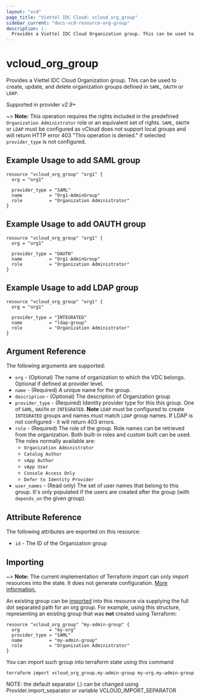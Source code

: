 ```yaml
---
layout: "vcd"
page_title: "Viettel IDC Cloud: vcloud_org_group"
sidebar_current: "docs-vcd-resource-org-group"
description: |-
  Provides a Viettel IDC Cloud Organization group. This can be used to create, update, and delete organization groups defined in SAML or LDAP.
---
```


# vcloud\_org\_group

Provides a Viettel IDC Cloud Organization group. This can be used to create, update, and delete
organization groups defined in `SAML`, `OAUTH` or `LDAP`.

Supported in provider *v2.9+*

~> **Note:** This operation requires the rights included in the predefined `Organization
Administrator` role or an equivalent set of rights. `SAML`, `OAUTH` or `LDAP` must be configured as vCloud
does not support local groups and will return HTTP error 403 "This operation is denied." if selected
`provider_type` is not configured.

## Example Usage to add SAML group

```hcl
resource "vcloud_org_group" "org1" {
  org = "org1"

  provider_type = "SAML"
  name          = "Org1-AdminGroup"
  role          = "Organization Administrator"
}
```

## Example Usage to add OAUTH group

```hcl
resource "vcloud_org_group" "org1" {
  org = "org1"

  provider_type = "OAUTH"
  name          = "Org1-AdminGroup"
  role          = "Organization Administrator"
}
```

## Example Usage to add LDAP group

```hcl
resource "vcloud_org_group" "org1" {
  org = "org1"

  provider_type = "INTEGRATED"
  name          = "ldap-group"
  role          = "Organization Administrator"
}
```


## Argument Reference

The following arguments are supported:

* `org` - (Optional) The name of organization to which the VDC belongs. Optional if defined at provider level.
* `name` - (Required) A unique name for the group.
* `description` - (Optional) The description of Organization group
* `provider_type` - (Required) Identity provider type for this this group. One of `SAML`, `OAUTH` or
  `INTEGRATED`. **Note** `LDAP` must be configured to create `INTEGRATED` groups and names must
  match `LDAP` group names. If LDAP is not configured - it will return 403 errors.
* `role` - (Required) The role of the group. Role names can be retrieved from the organization. Both built-in roles and
  custom built can be used. The roles normally available are:
    * `Organization Administrator`
    * `Catalog Author`
    * `vApp Author`
    * `vApp User`
    * `Console Access Only`
    * `Defer to Identity Provider`
* `user_names` - (Read only) The set of user names that belong to this group. It's only populated if the users
  are created after the group (with `depends_on` the given group).

## Attribute Reference

The following attributes are exported on this resource:

* `id` - The ID of the Organization group

## Importing

~> **Note:** The current implementation of Terraform import can only import resources into the state. It does not generate
configuration. [More information.][docs-import]

An existing group can be [imported][docs-import] into this resource via supplying the full dot separated path for an
org group. For example, using this structure, representing an existing group that was **not** created using Terraform:

```hcl
resource "vcloud_org_group" "my-admin-group" {
  org           = "my-org"
  provider_type = "SAML"
  name          = "my-admin-group"
  role          = "Organization Administrator"
}
```

You can import such group into terraform state using this command

```
terraform import vcloud_org_group.my-admin-group my-org.my-admin-group
```

NOTE: the default separator (.) can be changed using Provider.import_separator or variable VCLOUD_IMPORT_SEPARATOR

[docs-import]:https://www.terraform.io/docs/import/
